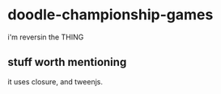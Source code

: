 # doodle-championship-games
i'm reversin the THING

## stuff worth mentioning
it uses closure, and tweenjs.
